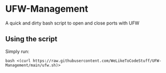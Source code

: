 # UFW-Management
A quick and dirty bash script to open and close ports with UFW


## Using the script

Simply run:

```
bash <(curl https://raw.githubusercontent.com/WeLikeToCodeStuff/UFW-Management/main/ufw.sh)>
```
